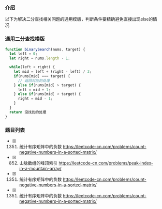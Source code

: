 ### 介绍
以下为解决二分查找相关问题的通用模版，判断条件要精确避免直接出现else的情况

### 通用二分查找模版
```js
function binarySearch(nums, target) {
  let left = 0; 
  let right = nums.length - 1;

  while(left < right) {
    let mid = left + (right - left) / 2;
    if(nums[mid] === target) {
      // 返回对应的处理
    } else if(nums[mid] > target) {
      left = mid + 1;
    } else if(nums[mid] < target) {
      right = mid - 1;
    }
  }
  return 没找到的处理
}
```

### 题目列表
- [x] 1351. 统计有序矩阵中的负数 https://leetcode-cn.com/problems/count-negative-numbers-in-a-sorted-matrix/
- [x] 852. 山脉数组的峰顶索引 https://leetcode-cn.com/problems/peak-index-in-a-mountain-array/
- [x] 1351. 统计有序矩阵中的负数 https://leetcode-cn.com/problems/count-negative-numbers-in-a-sorted-matrix/
- [x] 1351. 统计有序矩阵中的负数 https://leetcode-cn.com/problems/count-negative-numbers-in-a-sorted-matrix/